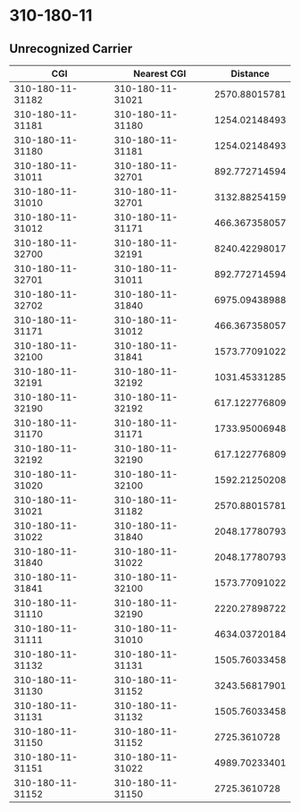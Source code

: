 # 310-180-11
## Unrecognized Carrier


| CGI | Nearest CGI | Distance |
|-----|-------------|----------|
| 310-180-11-31182 | 310-180-11-31021 | 2570.88015781 |
| 310-180-11-31181 | 310-180-11-31180 | 1254.02148493 |
| 310-180-11-31180 | 310-180-11-31181 | 1254.02148493 |
| 310-180-11-31011 | 310-180-11-32701 | 892.772714594 |
| 310-180-11-31010 | 310-180-11-32701 | 3132.88254159 |
| 310-180-11-31012 | 310-180-11-31171 | 466.367358057 |
| 310-180-11-32700 | 310-180-11-32191 | 8240.42298017 |
| 310-180-11-32701 | 310-180-11-31011 | 892.772714594 |
| 310-180-11-32702 | 310-180-11-31840 | 6975.09438988 |
| 310-180-11-31171 | 310-180-11-31012 | 466.367358057 |
| 310-180-11-32100 | 310-180-11-31841 | 1573.77091022 |
| 310-180-11-32191 | 310-180-11-32192 | 1031.45331285 |
| 310-180-11-32190 | 310-180-11-32192 | 617.122776809 |
| 310-180-11-31170 | 310-180-11-31171 | 1733.95006948 |
| 310-180-11-32192 | 310-180-11-32190 | 617.122776809 |
| 310-180-11-31020 | 310-180-11-32100 | 1592.21250208 |
| 310-180-11-31021 | 310-180-11-31182 | 2570.88015781 |
| 310-180-11-31022 | 310-180-11-31840 | 2048.17780793 |
| 310-180-11-31840 | 310-180-11-31022 | 2048.17780793 |
| 310-180-11-31841 | 310-180-11-32100 | 1573.77091022 |
| 310-180-11-31110 | 310-180-11-32190 | 2220.27898722 |
| 310-180-11-31111 | 310-180-11-31010 | 4634.03720184 |
| 310-180-11-31132 | 310-180-11-31131 | 1505.76033458 |
| 310-180-11-31130 | 310-180-11-31152 | 3243.56817901 |
| 310-180-11-31131 | 310-180-11-31132 | 1505.76033458 |
| 310-180-11-31150 | 310-180-11-31152 | 2725.3610728 |
| 310-180-11-31151 | 310-180-11-31022 | 4989.70233401 |
| 310-180-11-31152 | 310-180-11-31150 | 2725.3610728 |
